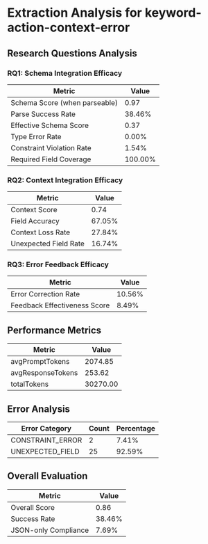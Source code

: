 # Extraction Analysis for keyword-action-context-error

## Research Questions Analysis

### RQ1: Schema Integration Efficacy

| Metric | Value |
|--------|-------|
| Schema Score (when parseable) | 0.97 |
| Parse Success Rate | 38.46% |
| Effective Schema Score | 0.37 |
| Type Error Rate | 0.00% |
| Constraint Violation Rate | 1.54% |
| Required Field Coverage | 100.00% |

### RQ2: Context Integration Efficacy

| Metric | Value |
|--------|-------|
| Context Score | 0.74 |
| Field Accuracy | 67.05% |
| Context Loss Rate | 27.84% |
| Unexpected Field Rate | 16.74% |

### RQ3: Error Feedback Efficacy

| Metric | Value |
|--------|-------|
| Error Correction Rate | 10.56% |
| Feedback Effectiveness Score | 8.49% |

## Performance Metrics

| Metric | Value |
|--------|-------|
| avgPromptTokens | 2074.85 |
| avgResponseTokens | 253.62 |
| totalTokens | 30270.00 |

## Error Analysis

| Error Category | Count | Percentage |
|---------------|-------|------------|
| CONSTRAINT_ERROR | 2 | 7.41% |
| UNEXPECTED_FIELD | 25 | 92.59% |

## Overall Evaluation

| Metric | Value |
|--------|-------|
| Overall Score | 0.86 |
| Success Rate | 38.46% |
| JSON-only Compliance | 7.69% |
